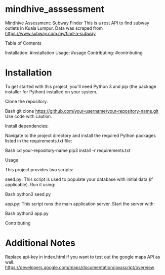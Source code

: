 # mindhive_asssessment

Mindhive Assessment: Subway Finder
This is a rest API to find subway outlets in Kuala Lumpur. Data was scraped from https://www.subway.com.my/find-a-subway

Table of Contents

Installation: #installation
Usage: #usage
Contributing: #contributing
# Installation

To get started with this project, you'll need Python 3 and pip (the package installer for Python) installed on your system.

Clone the repository:

Bash
git clone https://github.com/your-username/your-repository-name.git
Use code with caution.

 Install dependencies:

Navigate to the project directory and install the required Python packages listed in the requirements.txt file:

Bash
cd your-repository-name
pip3 install -r requirements.txt

 Usage

This project provides two scripts:

seed.py: This script is used to populate your database with initial data (if applicable).
Run it using:

Bash
python3 seed.py

 app.py: This script runs the main application server.
Start the server with:

Bash
python3 app.py

Contributing


# Additional Notes

Replace api-key in index.html if you want to test out the google maps API as well.
https://developers.google.com/maps/documentation/javascript/overview
